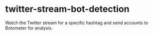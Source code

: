 # twitter-stream-bot-detection
Watch the Twitter stream for a specific hashtag and send accounts to Botometer for analysis.
